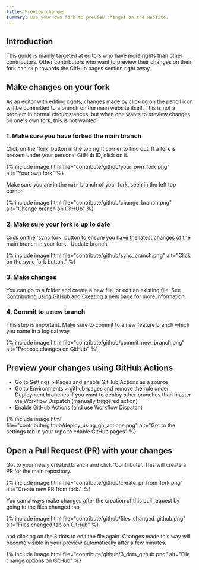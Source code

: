```yaml
---
title: Preview changes
summary: Use your own fork to preview changes on the website.
---
```


## Introduction

This guide is mainly targeted at editors who have more rights than other contributors. Other contributors who want to preview their changes on their fork can skip towards the GitHub pages section right away.


## Make changes on your fork

As an editor with editing rights, changes made by clicking on the pencil icon will be committed to a branch on the main website itself. This is not a problem in normal circumstances, but when one wants to preview changes on one's own fork, this is not wanted.

### 1. Make sure you have forked the main branch

Click on the 'fork' button in the top right corner to find out. If a fork is present under your personal GitHub ID, click on it. 

{% include image.html file="contribute/github/your_own_fork.png" alt="Your own fork" %}


Make sure you are in the `main` branch of your fork, seen in the left top corner.

{% include image.html file="contribute/github/change_branch.png" alt="Change branch on GitHUb" %}


### 2. Make sure your fork is up to date

Click on the 'sync fork' button to ensure you have the latest changes of the main branch in your fork. 'Update branch'.

{% include image.html file="contribute/github/sync_branch.png" alt="Click on the sync fork button." %}


### 3. Make changes

You can go to a folder and create a new file, or edit an existing file. See [Contributing using GitHub](/github_way) and [Creating a new page](/editorial_board_guide#create-a-new-page) for more information.

### 4. Commit to a new branch

This step is important. Make sure to commit to a new feature branch which you name in a logical way. 

{% include image.html file="contribute/github/commit_new_branch.png" alt="Propose changes on GitHub" %}


## Preview your changes using GitHub Actions

- Go to Settings > Pages and enable GitHub Actions as a source
- Go to Environments > github-pages and remove the rule under Deployment branches if you want to deploy other branches than master via Workflow Dispatch (manually triggered action)
- Enable GitHub Actions (and use Workflow Dispatch)

{% include image.html file="contribute/github/deploy_using_gh_actions.png" alt="Got to the settings tab in your repo to enable GitHub pages" %}


## Open a Pull Request (PR) with your changes

Got to your newly created branch and click 'Contribute'. This will create a PR for the main repository.

{% include image.html file="contribute/github/create_pr_from_fork.png" alt="Create new PR from fork." %}

You can always make changes after the creation of this pull request by going to the files changed tab 

{% include image.html file="contribute/github/files_changed_github.png" alt="Files changed tab on GitHub" %}

and clicking on the 3 dots to edit the file again. Changes made this way will become visible in your preview automatically after a few minutes.

{% include image.html file="contribute/github/3_dots_github.png" alt="File change options on GitHub" %}
